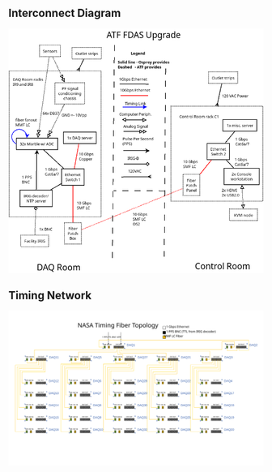 ## Interconnect Diagram

![Interconnect Diagram](image/D.3.2%20System%20Block%20Diagram.png)

## Timing Network

![Timing Network](image/D.3.2%20Timing%20Topology.svg)
